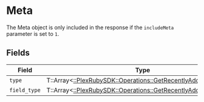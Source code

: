 # Meta

The Meta object is only included in the response if the `includeMeta` parameter is set to `1`.



## Fields

| Field                                                                                                                  | Type                                                                                                                   | Required                                                                                                               | Description                                                                                                            |
| ---------------------------------------------------------------------------------------------------------------------- | ---------------------------------------------------------------------------------------------------------------------- | ---------------------------------------------------------------------------------------------------------------------- | ---------------------------------------------------------------------------------------------------------------------- |
| `type`                                                                                                                 | T::Array<[::PlexRubySDK::Operations::GetRecentlyAddedType](../../models/operations/getrecentlyaddedtype.md)>           | :heavy_minus_sign:                                                                                                     | N/A                                                                                                                    |
| `field_type`                                                                                                           | T::Array<[::PlexRubySDK::Operations::GetRecentlyAddedFieldType](../../models/operations/getrecentlyaddedfieldtype.md)> | :heavy_minus_sign:                                                                                                     | N/A                                                                                                                    |
